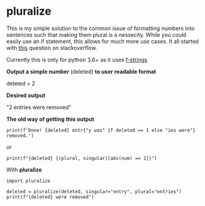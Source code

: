 # pluralize

This is my simple solution to the common issue of formatting numbers into sentences such that making them plural is a nessecity. While you could easily use an if statement, this allows for much more use cases. It all started with [this](https://stackoverflow.com/questions/53589770/making-sentence-word-plural-based-on-value) question on stackoverflow.

Currently this is only for python 3.6+ as it uses [f-strings](https://www.python.org/dev/peps/pep-0498/)

**Output a simple number** (deleted) **to user readable format**

deleted = 2

**Desired output**

"2 entries were removed"

**The old way of getting this output**

`print(f'Done! {deleted} entr{"y was" if deleted == 1 else "ies were"} removed.')`

*or*

`print(f"{deleted} {(plural, singular)[abs(num) == 1]}")`

With **pluralize**

```
import pluralize

deleted = pluralize(deleted, singular="entry", plural="entries")
print(f"{deleted} were removed")
```
